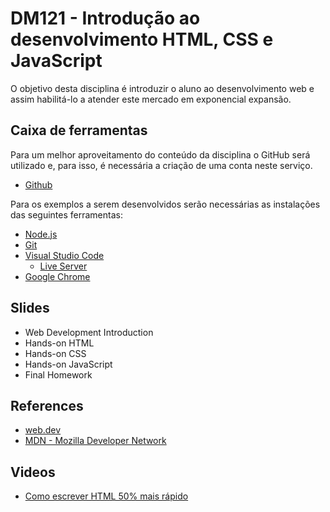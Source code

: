 # DM121 - Introdução ao desenvolvimento HTML, CSS e JavaScript

O objetivo desta disciplina é introduzir o aluno ao desenvolvimento web e assim habilitá-lo a atender este mercado em exponencial expansão.


## Caixa de ferramentas

Para um melhor aproveitamento do conteúdo da disciplina o GitHub será utilizado e, para isso, é necessária a criação de uma conta neste serviço.

- [Github](https://github.com/)

Para os exemplos a serem desenvolvidos serão necessárias as instalações das seguintes ferramentas:

- [Node.js](https://nodejs.org/en/)
- [Git](http://git-scm.com/)
- [Visual Studio Code](https://code.visualstudio.com/)
  - [Live Server](https://marketplace.visualstudio.com/items?itemName=ritwickdey.LiveServer)
- [Google Chrome](https://www.google.com/chrome/browser/desktop/index.html3)

## Slides

- Web Development Introduction
- Hands-on HTML
- Hands-on CSS
- Hands-on JavaScript
- Final Homework

## References

- [web.dev](https://web.dev/)
- [MDN - Mozilla Developer Network](https://developer.mozilla.org/)

## Videos

- [Como escrever HTML 50% mais rápido](https://www.youtube.com/watch?v=8jLfTDn3_TM)

